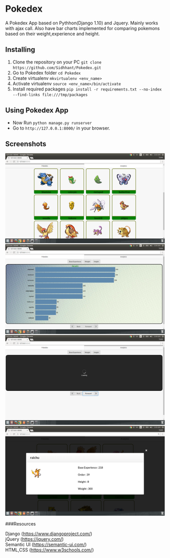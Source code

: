 # Pokedex
A  Pokedex App based on Pythhon(Django 1.10) and Jquery.
Mainly works with ajax call.
Also have bar charts implemented for comparing pokemons based on their weight,experience and height.
## Installing
1. Clone the repository on your PC `git clone https://github.com/Sidhhant/Pokedex.git`
1. Go to Pokedex folder `cd Pokedex`
  1. Create virtualenv `mkvirtualenv <env_name>`
  1. Activate virtualenv `source <env_name>/bin/activate`
1. Install required packages `pip install -r requirements.txt --no-index --find-links file:///tmp/packages` 

## Using Pokedex App 
* Now Run `python manage.py runserver`
* Go to `http://127.0.0.1:8000/` in your browser.

## Screenshots
![Alt text](/screenshots/screen1)
![Alt text](/screenshots/screen2)
![Alt text](/screenshots/screen3)
![Alt text](/screenshots/screen4)

###Resources

Django (https://www.djangoproject.com/)<br />
jQuery (https://jquery.com/)<br />
Semantic UI (https://semantic-ui.com/)<br />
HTML,CSS (https://www.w3schools.com/)
